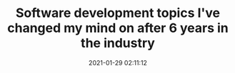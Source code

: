 ---
date: 2021-01-29 02:11:12
link:
  source: pocket
  source_url: https://getpocket.com
  text: Software development topics I've changed my mind on after 6 years in the industry
  url: https://chriskiehl.com/article/thoughts-after-6-years
source: pocket
syndicated:
- type: pocket
  url: https://chriskiehl.com/article/thoughts-after-6-years
- type: mastodon
  url: https://mastodon.technology/users/roytang/statuses/105636614785070589
- type: twitter
  url: https://twitter.com/roytang/statuses/1354977660468826112/
title: Software development topics I've changed my mind on after 6 years in the industry
---